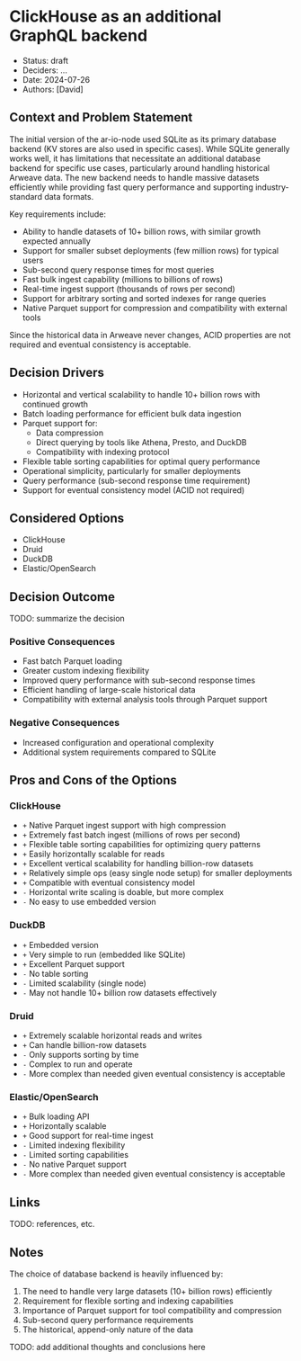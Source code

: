 # ClickHouse as an additional GraphQL backend

- Status: draft
- Deciders: ...
- Date: 2024-07-26
- Authors: [David]

## Context and Problem Statement

The initial version of the ar-io-node used SQLite as its primary database
backend (KV stores are also used in specific cases). While SQLite generally
works well, it has limitations that necessitate an additional database backend
for specific use cases, particularly around handling historical Arweave data.
The new backend needs to handle massive datasets efficiently while providing
fast query performance and supporting industry-standard data formats.

Key requirements include:
- Ability to handle datasets of 10+ billion rows, with similar growth expected
  annually
- Support for smaller subset deployments (few million rows) for typical users
- Sub-second query response times for most queries
- Fast bulk ingest capability (millions to billions of rows)
- Real-time ingest support (thousands of rows per second)
- Support for arbitrary sorting and sorted indexes for range queries
- Native Parquet support for compression and compatibility with external tools

Since the historical data in Arweave never changes, ACID properties are not
required and eventual consistency is acceptable.

## Decision Drivers

- Horizontal and vertical scalability to handle 10+ billion rows with continued growth
- Batch loading performance for efficient bulk data ingestion
- Parquet support for:
  - Data compression
  - Direct querying by tools like Athena, Presto, and DuckDB
  - Compatibility with indexing protocol
- Flexible table sorting capabilities for optimal query performance
- Operational simplicity, particularly for smaller deployments
- Query performance (sub-second response time requirement)
- Support for eventual consistency model (ACID not required)

## Considered Options

- ClickHouse
- Druid
- DuckDB
- Elastic/OpenSearch

## Decision Outcome

TODO: summarize the decision

### Positive Consequences

- Fast batch Parquet loading
- Greater custom indexing flexibility
- Improved query performance with sub-second response times
- Efficient handling of large-scale historical data
- Compatibility with external analysis tools through Parquet support

### Negative Consequences

- Increased configuration and operational complexity
- Additional system requirements compared to SQLite

## Pros and Cons of the Options

### ClickHouse

- `+` Native Parquet ingest support with high compression
- `+` Extremely fast batch ingest (millions of rows per second)
- `+` Flexible table sorting capabilities for optimizing query patterns
- `+` Easily horizontally scalable for reads
- `+` Excellent vertical scalability for handling billion-row datasets
- `+` Relatively simple ops (easy single node setup) for smaller deployments
- `+` Compatible with eventual consistency model
- `-` Horizontal write scaling is doable, but more complex
- `-` No easy to use embedded version

### DuckDB

- `+` Embedded version
- `+` Very simple to run (embedded like SQLite)
- `+` Excellent Parquet support
- `-` No table sorting
- `-` Limited scalability (single node)
- `-` May not handle 10+ billion row datasets effectively

### Druid

- `+` Extremely scalable horizontal reads and writes
- `+` Can handle billion-row datasets
- `-` Only supports sorting by time
- `-` Complex to run and operate
- `-` More complex than needed given eventual consistency is acceptable

### Elastic/OpenSearch

- `+` Bulk loading API
- `+` Horizontally scalable
- `+` Good support for real-time ingest
- `-` Limited indexing flexibility
- `-` Limited sorting capabilities
- `-` No native Parquet support
- `-` More complex than needed given eventual consistency is acceptable

## Links

TODO: references, etc.

## Notes

The choice of database backend is heavily influenced by:
1. The need to handle very large datasets (10+ billion rows) efficiently
2. Requirement for flexible sorting and indexing capabilities
3. Importance of Parquet support for tool compatibility and compression
4. Sub-second query performance requirements
5. The historical, append-only nature of the data

TODO: add additional thoughts and conclusions here
